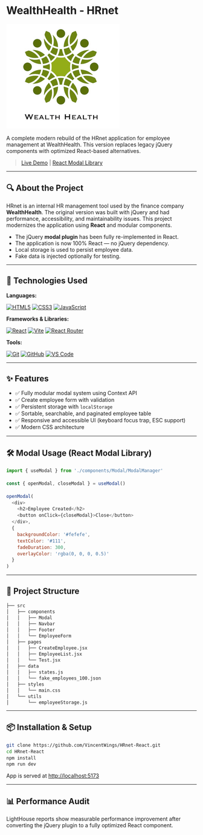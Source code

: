 # WealthHealth - HRnet

![WealthHealth Logo](./src/assets/images/wealth-health-logo.jpg)

A complete modern rebuild of the HRnet application for employee management at WealthHealth. This version replaces legacy jQuery components with optimized React-based alternatives. 

> [Live Demo](https://vincentwings.github.io/HRnet-React/) | [React Modal Library](https://github.com/VincentWings/React-Modal)

---

## 🔍 About the Project

HRnet is an internal HR management tool used by the finance company **WealthHealth**. The original version was built with jQuery and had performance, accessibility, and maintainability issues. This project modernizes the application using **React** and modular components.

- The jQuery **modal plugin** has been fully re-implemented in React.
- The application is now 100% React — no jQuery dependency.
- Local storage is used to persist employee data.
- Fake data is injected optionally for testing.

---

## 🚀 Technologies Used

**Languages:**

[![HTML5](https://img.shields.io/badge/-HTML5-d96b3a?style=for-the-badge&logo=HTML5&logoColor=fff)](https://www.w3.org/html/)
[![CSS3](https://img.shields.io/badge/-CSS3-1572B6?style=for-the-badge&logo=CSS3&logoColor=fff)](https://developer.mozilla.org/fr/docs/Web/CSS)
[![JavaScript](https://img.shields.io/badge/-JavaScript-F7DF1E?style=for-the-badge&logo=JavaScript&logoColor=000)](https://developer.mozilla.org/en-US/docs/Web/JavaScript)

**Frameworks & Libraries:**

[![React](https://img.shields.io/badge/-React-61DAFB?style=for-the-badge&logo=React&logoColor=000)](https://reactjs.org)
[![Vite](https://img.shields.io/badge/-Vite-646CFF?style=for-the-badge&logo=Vite&logoColor=fff)](https://vitejs.dev/)
[![React Router](https://img.shields.io/badge/-React_Router-CA4245?style=for-the-badge&logo=reactrouter&logoColor=fff)](https://reactrouter.com)

**Tools:**

[![Git](https://img.shields.io/badge/-Git-dd4c3a?style=for-the-badge&logo=Git&logoColor=fff)](https://git-scm.com/)
[![GitHub](https://img.shields.io/badge/-GitHub-15191d?style=for-the-badge&logo=GitHub&logoColor=FFF)](https://github.com/)
[![VS Code](https://img.shields.io/badge/-VSCode-007ACC?style=for-the-badge&logo=visualstudiocode&logoColor=fff)](https://code.visualstudio.com/)

---

## ✨ Features

- ✅ Fully modular modal system using Context API
- ✅ Create employee form with validation
- ✅ Persistent storage with `localStorage`
- ✅ Sortable, searchable, and paginated employee table
- ✅ Responsive and accessible UI (keyboard focus trap, ESC support)
- ✅ Modern CSS architecture

---

## 🛠️ Modal Usage (React Modal Library)

```js
import { useModal } from './components/Modal/ModalManager'

const { openModal, closeModal } = useModal()

openModal(
  <div>
    <h2>Employee Created</h2>
    <button onClick={closeModal}>Close</button>
  </div>,
  {
    backgroundColor: '#fefefe',
    textColor: '#111',
    fadeDuration: 300,
    overlayColor: 'rgba(0, 0, 0, 0.5)'
  }
)
```

---

## 📁 Project Structure

```
├── src
│   ├── components
│   │   ├── Modal
│   │   ├── Navbar
│   │   ├── Footer
│   │   └── EmployeeForm
│   ├── pages
│   │   ├── CreateEmployee.jsx
│   │   ├── EmployeeList.jsx
│   │   └── Test.jsx
│   ├── data
│   │   ├── states.js
│   │   └── fake_employees_100.json
│   ├── styles
│   │   └── main.css
│   └── utils
│       └── employeeStorage.js
```

---

## 📦 Installation & Setup

```bash
git clone https://github.com/VincentWings/HRnet-React.git
cd HRnet-React
npm install
npm run dev
```

App is served at [http://localhost:5173](http://localhost:5173)

---

## 📊 Performance Audit

LightHouse reports show measurable performance improvement after converting the jQuery plugin to a fully optimized React component.
